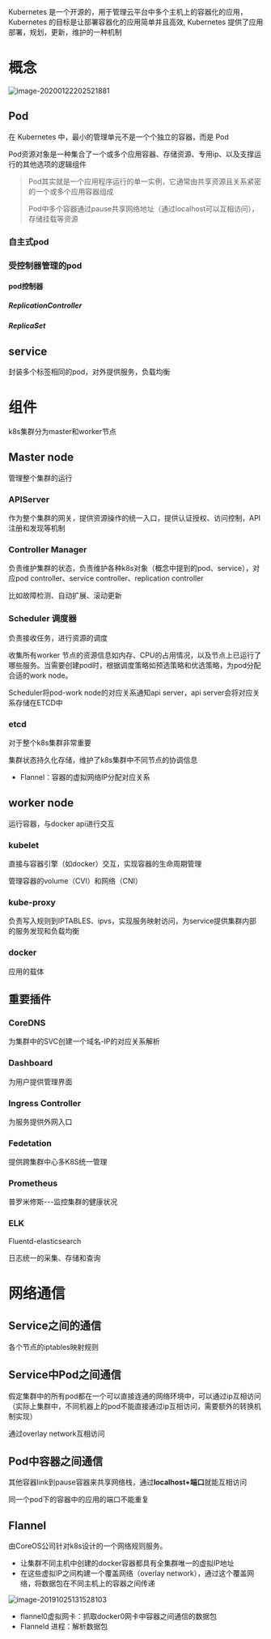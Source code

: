 Kubernetes 是一个开源的，用于管理云平台中多个主机上的容器化的应用， Kubernetes 的目标是让部署容器化的应用简单并且高效, Kubernetes 提供了应用部署，规划，更新，维护的一种机制 

# 概念

![image-20200122202521881](assets\image-20200122202521881.png)

## Pod

在 Kubernetes 中，最小的管理单元不是一个个独立的容器，而是 Pod 

Pod资源对象是一种集合了一个或多个应用容器、存储资源、专用ip、以及支撑运行的其他选项的逻辑组件

> Pod其实就是一个应用程序运行的单一实例，它通常由共享资源且关系紧密的一个或多个应用容器组成
>
> Pod中多个容器通过pause共享网络地址（通过localhost可以互相访问），存储挂载等资源

### 自主式pod



### 受控制器管理的pod

#### pod控制器

##### ReplicationController

##### ReplicaSet

##  service

封装多个标签相同的pod，对外提供服务，负载均衡



# 组件

k8s集群分为master和worker节点

## Master node

管理整个集群的运行

### APIServer

作为整个集群的网关，提供资源操作的统一入口，提供认证授权、访问控制，API注册和发现等机制

### Controller Manager

负责维护集群的状态，负责维护各种k8s对象（概念中提到的pod、service），对应pod controller、service controller、replication controller

比如故障检测、自动扩展、滚动更新



### Scheduler 调度器

负责接收任务，进行资源的调度

收集所有worker 节点的资源信息如内存、CPU的占用情况，以及节点上已运行了哪些服务。当需要创建pod时，根据调度策略如预选策略和优选策略，为pod分配合适的work node。

Scheduler将pod-work node的对应关系通知api server，api server会将对应关系存储在ETCD中

### etcd

对于整个k8s集群非常重要

集群状态持久化存储，维护了k8s集群中不同节点的协调信息

- Flannel：容器的虚拟网络IP分配对应关系

## worker node

运行容器，与docker api进行交互

### kubelet

直接与容器引擎（如docker）交互，实现容器的生命周期管理

管理容器的volume（CVI）和网络（CNI）

### kube-proxy

负责写入规则到IPTABLES、ipvs，实现服务映射访问，为service提供集群内部的服务发现和负载均衡

### docker

应用的载体

## 重要插件

### CoreDNS

为集群中的SVC创建一个域名-IP的对应关系解析

### Dashboard

为用户提供管理界面

### Ingress Controller

为服务提供外网入口

### Fedetation

提供跨集群中心多K8S统一管理

### Prometheus

普罗米修斯---监控集群的健康状况

### ELK

Fluentd-elasticsearch

日志统一的采集、存储和查询

# 网络通信

## Service之间的通信

各个节点的iptables映射规则

## Service中Pod之间通信

假定集群中的所有pod都在一个可以直接连通的网络环境中，可以通过ip互相访问（实际上集群中，不同机器上的pod不能直接通过ip互相访问，需要额外的转换机制实现）

通过overlay network互相访问

## Pod中容器之间通信

其他容器link到pause容器来共享网络栈，通过**localhost+端口**就能互相访问

同一个pod下的容器中的应用的端口不能重复

## Flannel

由CoreOS公司针对k8s设计的一个网络规则服务。

- 让集群不同主机中创建的docker容器都具有全集群唯一的虚拟IP地址
- 在这些虚拟IP之间构建一个覆盖网络（overlay network），通过这个覆盖网络，将数据包在不同主机上的容器之间传递

![image-20191025131528103](assets\image-20191025131528103.png)

- flannel0虚拟网卡：抓取docker0网卡中容器之间通信的数据包
- Flanneld 进程：解析数据包